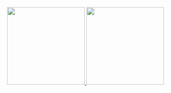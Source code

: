 <div align="center">
  <a href="https://github.com/osvaldotenorio">
  <img height="180em" src="https://github-readme-stats.vercel.app/api?username=osvaldotenorio&show_icons=true&theme=dracula&include_all_commits=true&count_private=true"/>
  <img height="180em" src="https://github-readme-stats.vercel.app/api/top-langs/?username=osvaldotenorio&layout=compact&langs_count=7&theme=dracula"/>
</div>
